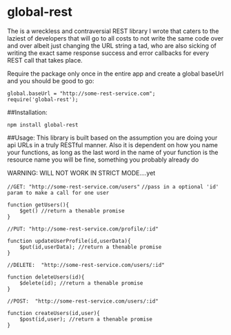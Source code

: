 # global-rest
The is a wreckless and contraversial REST library I wrote that caters to the laziest of developers that will go to all costs to not write the same code over and over albeit just changing the URL string a tad, who are also sicking of writing the exact same response success and error callbacks for every REST call that takes place.

Require the package only once in the entire app and create a global baseUrl and you should be good to go:
```
global.baseUrl = "http://some-rest-service.com";
require('global-rest');
```


##Installation:

`npm install global-rest`


##Usage: This library is built based on the assumption you are doing your api URLs in a truly RESTful manner. Also it is dependent on how you name your functions, as long as the last word in the name of your function is the resource name you will be fine, something you probably already do

WARNING: WILL NOT WORK IN STRICT MODE....yet

```//GET: "http://some-rest-service.com/users"```
```//pass in a optional 'id' param to make a call for one user```
```
function getUsers(){
	$get() //return a thenable promise
}
```


```//PUT: "http://some-rest-service.com/profile/:id"```
```
function updateUserProfile(id,userData){
	$put(id,userData); //return a thenable promise
}
```

```//DELETE:  "http://some-rest-service.com/users/:id"```
```
function deleteUsers(id){
	$delete(id); //return a thenable promise
}
```
```//POST:  "http://some-rest-service.com/users/:id"```
```
function createUsers(id,user){
	$post(id,user); //return a thenable promise
}
```




